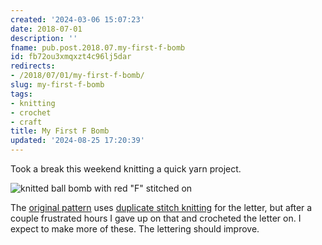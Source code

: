 ```yaml
---
created: '2024-03-06 15:07:23'
date: 2018-07-01
description: ''
fname: pub.post.2018.07.my-first-f-bomb
id: fb72ou3xmqxzt4c96lj5dar
redirects:
- /2018/07/01/my-first-f-bomb/
slug: my-first-f-bomb
tags:
- knitting
- crochet
- craft
title: My First F Bomb
updated: '2024-08-25 17:20:39'
---
```


Took a break this weekend knitting a quick yarn project.
<!--more-->

![knitted ball bomb with red "F" stitched on](assets/img/2018/cover-2018-07-01.jpg)

The [original pattern](https://www.ravelry.com/patterns/library/the-f-bomb) uses [duplicate stitch knitting](https://www.wikihow.com/Knit-the-Duplicate-Stitch) for the letter, but after a couple frustrated hours I gave up on that and crocheted the letter on. I expect to make more of these. The lettering should improve.